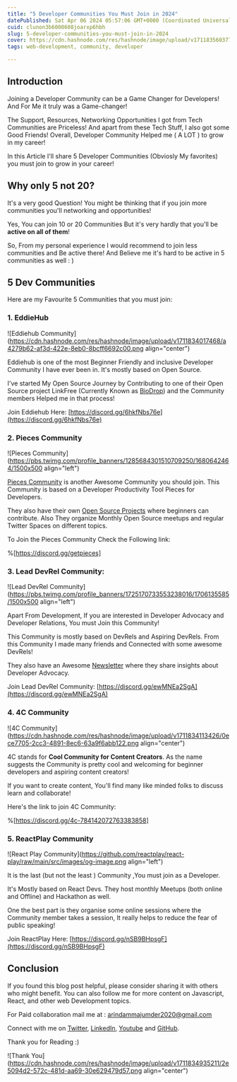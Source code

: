 ```yaml
---
title: "5 Developer Communities You Must Join in 2024"
datePublished: Sat Apr 06 2024 05:57:06 GMT+0000 (Coordinated Universal Time)
cuid: clunon3b6000608joarxp6hbh
slug: 5-developer-communities-you-must-join-in-2024
cover: https://cdn.hashnode.com/res/hashnode/image/upload/v1711835603772/28ad8789-49b0-4304-8e94-a5b7822d262c.png
tags: web-development, community, developer

---
```


## Introduction

Joining a Developer Community can be a Game Changer for Developers! And For Me it truly was a Game-changer!

The Support, Resources, Networking Opportunities I got from Tech Communities are Priceless! And apart from these Tech Stuff, I also got some Good Friends! Overall, Developer Community Helped me ( A LOT ) to grow in my career!

In this Article I'll share 5 Developer Communities (Obviosly My favorites) you must join to grow in your career!

## Why only 5 not 20?

It's a very good Question! You might be thinking that if you join more communities you'll networking and opportunities!

Yes, You can join 10 or 20 Communities But it's very hardly that you'll be **active on all of them**!

So, From my personal experience I would recommend to join less communities and Be active there! And Believe me it's hard to be active in 5 communities as well : )

## 5 Dev Communities

Here are my Favourite 5 Communities that you must join:

### 1\. EddieHub

![Eddiehub Community](https://cdn.hashnode.com/res/hashnode/image/upload/v1711834017468/a4279b62-af3d-422e-8eb0-8bcff6692c00.png align="center")

Eddiehub is one of the most Beginner Friendly and inclusive Developer Community I have ever been in. It's mostly based on Open Source.

I've started My Open Source Journey by Contributing to one of their Open Source project LinkFree (Currently Known as [BioDrop](https://github.com/EddieHubCommunity/BioDrop)) and the Community members Helped me in that process!

Join Eddiehub Here: [https://discord.gg/6hkfNbs76e](https://discord.gg/6hkfNbs76e)

### 2\. Pieces Community

![Pieces Community](https://pbs.twimg.com/profile_banners/1285684301510709250/1680642464/1500x500 align="left")

[Pieces Community](https://pieces.app/) is another Awesome Community you should join. This Community is based on a Developer Productivity Tool Pieces for Developers.

They also have their own [Open Source Projects](https://github.com/pieces-app/opensource/) where beginners can contribute. Also They organize Monthly Open Source meetups and regular Twitter Spaces on different topics.

To Join the Pieces Community Check the Following link:

%[https://discord.gg/getpieces] 

### 3\. Lead DevRel Community:

![Lead DevRel Community](https://pbs.twimg.com/profile_banners/1725170733553238016/1706135585/1500x500 align="left")

Apart From Development, If you are interested in Developer Advocacy and Developer Relations, You must Join this Community!

This Community is mostly based on DevRels and Aspiring DevRels. From this Community I made many friends and Connected with some awesome DevRels!

They also have an Awesome [Newsletter](https://www.leaddevrel.com/) where they share insights about Developer Advocacy.

Join Lead DevRel Community: [https://discord.gg/ewMNEa2SgA](https://discord.gg/ewMNEa2SgA)

### 4\. 4C Community

![4C Community](https://cdn.hashnode.com/res/hashnode/image/upload/v1711834113426/0ece7705-2cc3-4891-8ec6-63a9f6abb122.png align="center")

4C stands for **Cool Community for Content Creators**. As the name suggests the Community is pretty cool and welcoming for beginner developers and aspiring content creators!

If you want to create content, You'll find many like minded folks to discuss learn and collaborate!

Here's the link to join 4C Community:

%[https://discord.gg/4c-784142072763383858] 

### 5\. ReactPlay Community

![React Play Community](https://github.com/reactplay/react-play/raw/main/src/images/og-image.png align="left")

It is the last (but not the least ) Community ,You must join as a Developer.

It's Mostly based on React Devs. They host monthly Meetups (both online and Offline) and Hackathon as well.

One the best part is they organise some online sessions where the Community member takes a session, It really helps to reduce the fear of public speaking!

Join ReactPlay Here: [https://discord.gg/nSB9BHpsgF](https://discord.gg/nSB9BHpsgF)

## Conclusion

If you found this blog post helpful, please consider sharing it with others who might benefit. You can also follow me for more content on Javascript, React, and other web Development topics.

For Paid collaboration mail me at : [arindammajumder2020@gmail.com](mailto:arindammajumder2020@gmail.com)

Connect with me on [Twitter](https://twitter.com/intent/follow?screen_name=Arindam_1729), [LinkedIn](https://www.linkedin.com/in/arindam2004/), [Youtube](https://www.youtube.com/channel/@Arindam_1729) and [GitHub](https://github.com/Arindam200).

Thank you for Reading :)

![Thank You](https://cdn.hashnode.com/res/hashnode/image/upload/v1711834935211/2e5094d2-572c-481d-aa69-30e629479d57.png align="center")